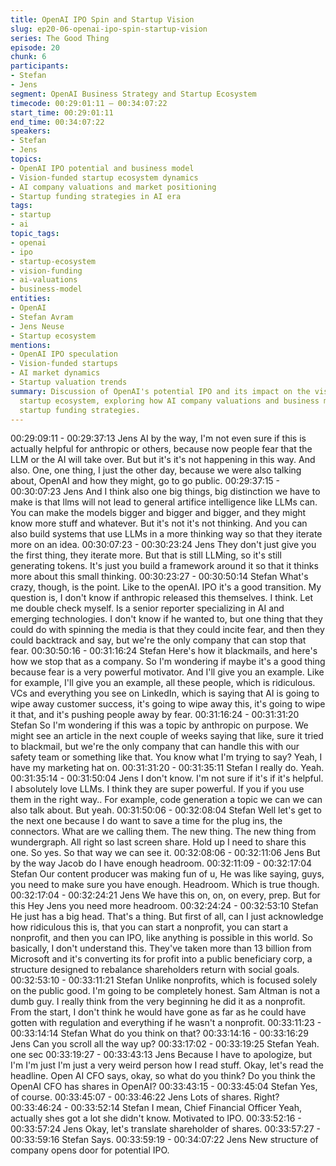 ```yaml
---
title: OpenAI IPO Spin and Startup Vision
slug: ep20-06-openai-ipo-spin-startup-vision
series: The Good Thing
episode: 20
chunk: 6
participants:
- Stefan
- Jens
segment: OpenAI Business Strategy and Startup Ecosystem
timecode: 00:29:01:11 – 00:34:07:22
start_time: 00:29:01:11
end_time: 00:34:07:22
speakers:
- Stefan
- Jens
topics:
- OpenAI IPO potential and business model
- Vision-funded startup ecosystem dynamics
- AI company valuations and market positioning
- Startup funding strategies in AI era
tags:
- startup
- ai
topic_tags:
- openai
- ipo
- startup-ecosystem
- vision-funding
- ai-valuations
- business-model
entities:
- OpenAI
- Stefan Avram
- Jens Neuse
- Startup ecosystem
mentions:
- OpenAI IPO speculation
- Vision-funded startups
- AI market dynamics
- Startup valuation trends
summary: Discussion of OpenAI's potential IPO and its impact on the vision-funded
  startup ecosystem, exploring how AI company valuations and business models are reshaping
  startup funding strategies.
---
```




00:29:09:11 - 00:29:37:13
Jens
AI by the way, I'm not even sure if this is actually helpful for anthropic or others, because now
people fear that the LLM or the AI will take over. But but it's it's not happening in this way. And
also. One, one thing, I just the other day, because we were also talking about, OpenAI and how
they might, go to go public.
00:29:37:15 - 00:30:07:23
Jens
And I think also one big things, big distinction we have to make is that llms will not lead to
general artifice intelligence like LLMs can. You can make the models bigger and bigger and
bigger, and they might know more stuff and whatever. But it's not it's not thinking. And you can
also build systems that use LLMs in a more thinking way so that they iterate more on an idea.
00:30:07:23 - 00:30:23:24
Jens
They don't just give you the first thing, they iterate more. But that is still LLMing, so it's still
generating tokens. It's just you build a framework around it so that it thinks more about this small
thinking.
00:30:23:27 - 00:30:50:14
Stefan
What's crazy, though, is the point. Like to the openAI. IPO it's a good transition. My question is, I
don't know if anthropic released this themselves. I think. Let me double check myself. Is a senior
reporter specializing in AI and emerging technologies. I don't know if he wanted to, but one thing
that they could do with spinning the media is that they could incite fear, and then they could
backtrack and say, but we're the only company that can stop that fear.
00:30:50:16 - 00:31:16:24
Stefan
Here's how it blackmails, and here's how we stop that as a company. So I'm wondering if maybe
it's a good thing because fear is a very powerful motivator. And I'll give you an example. Like for
example, I'll give you an example, all these people, which is ridiculous. VCs and everything you
see on LinkedIn, which is saying that AI is going to wipe away customer success, it's going to
wipe away this, it's going to wipe it that, and it's pushing people away by fear.
00:31:16:24 - 00:31:31:20
Stefan
So I'm wondering if this was a topic by anthropic on purpose. We might see an article in the next
couple of weeks saying that like, sure it tried to blackmail, but we're the only company that can
handle this with our safety team or something like that. You know what I'm trying to say? Yeah, I
have my marketing hat on.
00:31:31:20 - 00:31:35:11
Stefan
I really do. Yeah.
00:31:35:14 - 00:31:50:04
Jens
I don't know. I'm not sure if it's if it's helpful. I absolutely love LLMs. I think they are super
powerful. If you if you use them in the right way.. For example, code generation a topic we can
we can also talk about. But yeah.
00:31:50:06 - 00:32:08:04
Stefan
Well let's get to the next one because I do want to save a time for the plug ins, the connectors.
What are we calling them. The new thing. The new thing from wundergraph. All right so last
screen share. Hold up I need to share this one. So yes. So that way we can see it.
00:32:08:06 - 00:32:11:06
Jens
But by the way Jacob do I have enough headroom.
00:32:11:09 - 00:32:17:04
Stefan
Our content producer was making fun of u, He was like saying, guys, you need to make sure
you have enough. Headroom. Which is true though.
00:32:17:04 - 00:32:24:21
Jens
We have this on, on, on every, prep. But for this Hey Jens you need more headroom.
00:32:24:24 - 00:32:53:10
Stefan
He just has a big head. That's a thing. But first of all, can I just acknowledge how ridiculous this
is, that you can start a nonprofit, you can start a nonprofit, and then you can IPO, like anything
is possible in this world. So basically, I don't understand this. They've taken more than 13 billion
from Microsoft and it's converting its for profit into a public beneficiary corp, a structure designed
to rebalance shareholders return with social goals.
00:32:53:10 - 00:33:11:21
Stefan
Unlike nonprofits, which is focused solely on the public good. I'm going to be completely honest.
Sam Altman is not a dumb guy. I really think from the very beginning he did it as a nonprofit.
From the start, I don't think he would have gone as far as he could have gotten with regulation
and everything if he wasn't a nonprofit.
00:33:11:23 - 00:33:14:14
Stefan
What do you think on that?
00:33:14:16 - 00:33:16:29
Jens
Can you scroll all the way up?
00:33:17:02 - 00:33:19:25
Stefan
Yeah. one sec
00:33:19:27 - 00:33:43:13
Jens
Because I have to apologize, but I'm I'm just I'm just a very weird person how I read stuff. Okay,
let's read the headline. Open AI CFO says, okay, so what do you think? Do you think the
OpenAI CFO has shares in OpenAI?
00:33:43:15 - 00:33:45:04
Stefan
Yes, of course.
00:33:45:07 - 00:33:46:22
Jens
Lots of shares. Right?
00:33:46:24 - 00:33:52:14
Stefan
I mean, Chief Financial Officer Yeah, actually shes got a lot she didn't know. Motivated to IPO.
00:33:52:16 - 00:33:57:24
Jens
Okay, let's translate shareholder of shares.
00:33:57:27 - 00:33:59:16
Stefan
Says.
00:33:59:19 - 00:34:07:22
Jens
New structure of company opens door for potential IPO.